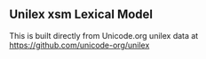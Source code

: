 Unilex xsm Lexical Model
----------------------

This is built directly from Unicode.org unilex data at
https://github.com/unicode-org/unilex
